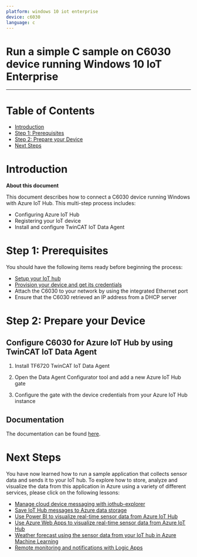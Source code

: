 ```yaml
---
platform: windows 10 iot enterprise
device: c6030
language: c
---
```


Run a simple C sample on C6030 device running Windows 10 IoT Enterprise
===
---

# Table of Contents

-   [Introduction](#Introduction)
-   [Step 1: Prerequisites](#Prerequisites)
-   [Step 2: Prepare your Device](#PrepareDevice)
-   [Next Steps](#NextSteps)


<a name="Introduction"></a>
# Introduction

**About this document**

This document describes how to connect a C6030 device running Windows with Azure IoT Hub. This multi-step process includes:

-   Configuring Azure IoT Hub
-   Registering your IoT device
-   Install and configure TwinCAT IoT Data Agent

<a name="Prerequisites"></a>
# Step 1: Prerequisites

You should have the following items ready before beginning the process:

- [Setup your IoT hub][lnk-setup-iot-hub]
- [Provision your device and get its credentials][lnk-manage-iot-hub]
- Attach the C6030 to your network by using the integrated Ethernet port
- Ensure that the C6030 retrieved an IP address from a DHCP server

<a name="PrepareDevice"></a>
# Step 2: Prepare your Device

## Configure C6030 for Azure IoT Hub by using TwinCAT IoT Data Agent

1.  Install TF6720 TwinCAT IoT Data Agent

2.  Open the Data Agent Configurator tool and add a new Azure IoT Hub gate

3.  Configure the gate with the device credentials from your Azure IoT Hub instance

## Documentation

The documentation can be found [here](http://infosys.beckhoff.com).

<a name="NextSteps"></a>
# Next Steps

You have now learned how to run a sample application that collects sensor data and sends it to your IoT hub. To explore how to store, analyze and visualize the data from this application in Azure using a variety of different services, please click on the following lessons:

-   [Manage cloud device messaging with iothub-explorer]
-   [Save IoT Hub messages to Azure data storage]
-   [Use Power BI to visualize real-time sensor data from Azure IoT Hub]
-   [Use Azure Web Apps to visualize real-time sensor data from Azure IoT Hub]
-   [Weather forecast using the sensor data from your IoT hub in Azure Machine Learning]
-   [Remote monitoring and notifications with Logic Apps]   

[Manage cloud device messaging with iothub-explorer]: https://docs.microsoft.com/en-us/azure/iot-hub/iot-hub-explorer-cloud-device-messaging
[Save IoT Hub messages to Azure data storage]: https://docs.microsoft.com/en-us/azure/iot-hub/iot-hub-store-data-in-azure-table-storage
[Use Power BI to visualize real-time sensor data from Azure IoT Hub]: https://docs.microsoft.com/en-us/azure/iot-hub/iot-hub-live-data-visualization-in-power-bi
[Use Azure Web Apps to visualize real-time sensor data from Azure IoT Hub]: https://docs.microsoft.com/en-us/azure/iot-hub/iot-hub-live-data-visualization-in-web-apps
[Weather forecast using the sensor data from your IoT hub in Azure Machine Learning]: https://docs.microsoft.com/en-us/azure/iot-hub/iot-hub-weather-forecast-machine-learning
[Remote monitoring and notifications with Logic Apps]: https://docs.microsoft.com/en-us/azure/iot-hub/iot-hub-monitoring-notifications-with-azure-logic-apps
[lnk-setup-iot-hub]: ../setup_iothub.md
[lnk-manage-iot-hub]: ../manage_iot_hub.md
